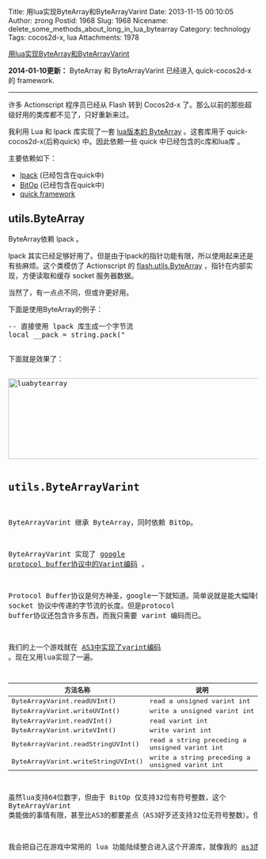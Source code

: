 Title: 用lua实现ByteArray和ByteArrayVarint
Date: 2013-11-15 00:10:05
Author: zrong
Postid: 1968
Slug: 1968
Nicename: delete_some_methods_about_long_in_lua_bytearray
Category: technology
Tags: cocos2d-x, lua
Attachments: 1978

[用lua实现ByteArray和ByteArrayVarint](http://zengrong.net/post/1968.htm)

**2014-01-10更新：** ByteArray 和 ByteArrayVarint 已经进入 quick-cocos2d-x 的 framework.
<hr>

许多 Actionscript 程序员已经从 Flash 转到 Cocos2d-x 了。那么以前的那些超级好用的类库都不见了，只好重新来过。

我利用 Lua 和 lpack 库实现了一套 [lua版本的 ByteArray][3] 。这套库用于 quick-cocos2d-x(后称quick) 中。因此依赖一些 quick 中已经包含的c库和lua库 。

主要依赖如下：

* [lpack][5] (已经包含在quick中)
* [BitOp][6] (已经包含在quick中)
* [quick framework][4]
<!--more-->

## utils.ByteArray

ByteArray依赖 lpack 。

lpack 其实已经足够好用了。但是由于lpack的指针功能有限，所以使用起来还是有些麻烦。这个类模仿了 Actionscript 的 [flash.utils.ByteArray][7] ，指针在内部实现，方便读取和缓存 socket 服务器数据。

当然了，有一点点不同，但或许更好用。

下面是使用ByteArray的例子：

<pre lang="lua">
-- 直接使用 lpack 库生成一个字节流
local __pack = string.pack("<bihP2", 0x59, 11, 1101, "", "中文")

-- 创建一个ByteArray
local __ba = ByteArray.new()

-- ByteArray 允许直接写入 lpack 生成的字节流
__ba:writeBuf(__pack)

-- 不要忘了，lua数组是1基的。而且函数名称比 position 短
__ba:setPos(1)

-- 这个用法和AS3相同了，只是有些函数名称被我改掉了
print("ba.len:", __ba:getLen())
print("ba.readByte:", __ba:readByte())
print("ba.readInt:", __ba:readInt())
print("ba.readShort:", __ba:readShort())
print("ba.readString:", __ba:readStringUShort())
print("ba.available:", __ba:getAvailable())
-- 自带的toString方法可以以10进制、16进制、8进制打印
print("ba.toString(16):", __ba:toString(16))

-- 创建一个新的ByteArray
local __ba2 = ByteArray.new()

-- 和AS3的用法相同，还支持链式调用
__ba2:writeByte(0x59)
	:writeInt(11)
	:writeShort(1101)
-- 写入空字符串
__ba2:writeStringUShort("")
-- 写入中文（UTF8）字符串
__ba2:writeStringUShort("中文")

-- 十进制输出
print("ba2.toString(10):", __ba2:toString(10))
</pre>

下面就是效果了：

<img src="/wp-content/uploads/2013/11/luabytearray.png" alt="luabytearray" width="574" height="163" class="aligncenter size-full wp-image-1969" />

## utils.ByteArrayVarint

ByteArrayVarint 继承 ByteArray，同时依赖 BitOp。

ByteArrayVarint 实现了 [google protocol buffer协议中的Varint编码][8] 。

Protocol Buffer协议是何方神圣，google一下就知道。简单说就是能大幅降低 socket 协议中传递的字节流的长度。但是protocol buffer协议还包含许多东西，而我只需要 varint 编码而已。

我们的上一个游戏就在 [AS3中实现了varint编码][9] 。现在又用lua实现了一遍。

|方法名称|说明|
|----|----|
|ByteArrayVarint.readUVInt()|read a unsigned varint int|
|ByteArrayVarint.writeUVInt()|write a unsigned varint int|
|ByteArrayVarint.readVInt()|read varint int|
|ByteArrayVarint.writeVInt()|write varint int|
|ByteArrayVarint.readStringUVInt()|read a string preceding a unsigned varint int|
|ByteArrayVarint.writeStringUVInt()|write a string preceding a unsigned varint int|

虽然lua支持64位数字，但由于 BitOp 仅支持32位有符号整数，这个 ByteArrayVarint 类能做的事情有限，甚至比AS3的都要差点（AS3好歹还支持32位无符号整数）。但如果程序中不使用变态的64位（或更高）数字的话，还是挺好的。

我会把自己在游戏中常用的 lua 功能陆续整合进入这个开源库，就像我的 [as3库][1] 和 [java库][2] 一样。

[1]: https://github.com/zrong/as3
[2]: https://github.com/zrong/java
[3]: https://github.com/zrong/lua
[4]: https://github.com/dualface/quick-cocos2d-x/tree/develop/framework
[5]: http://underpop.free.fr/l/lua/lpack/
[6]: http://bitop.luajit.org/index.html
[7]: http://help.adobe.com/en_US/FlashPlatform/reference/actionscript/3/flash/utils/ByteArray.html
[8]: https://developers.google.com/protocol-buffers/docs/encoding
[9]: https://github.com/zrong/as3/blob/dev/src/org/zengrong/utils/ByteArrayVariant.as
